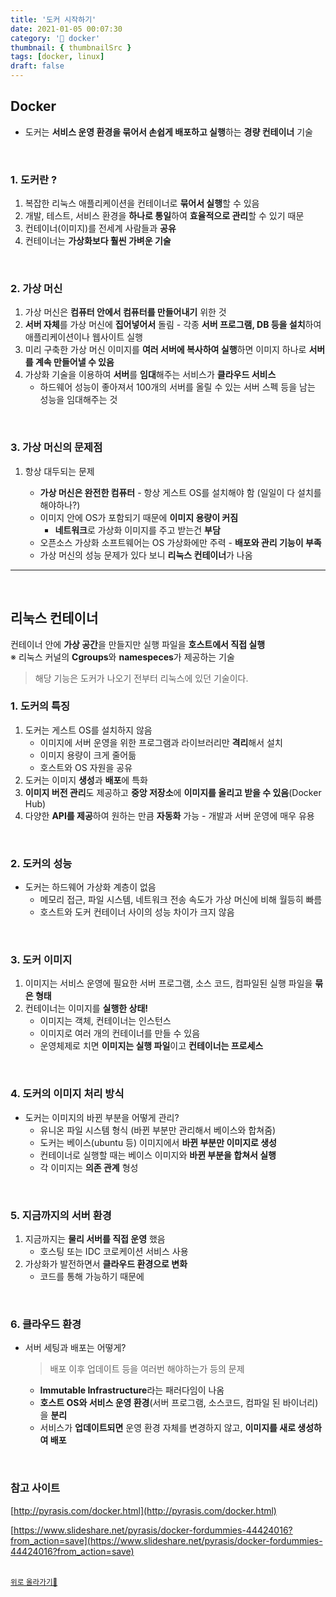 ```yaml
---
title: '도커 시작하기'
date: 2021-01-05 00:07:30
category: '🐳 docker'
thumbnail: { thumbnailSrc }
tags: [docker, linux]
draft: false
---
```


## Docker

- 도커는 **서비스 운영 환경을 묶어서 손쉽게 배포하고 실행**하는 **경량 컨테이너** 기술

<br/>

### 1. 도커란 ?

1.  복잡한 리눅스 애플리케이션을 컨테이너로 **묶어서 실행**할 수 있음
2.  개발, 테스트, 서비스 환경을 **하나로 통일**하여 **효율적으로 관리**할 수 있기 때문
3.  컨테이너(이미지)를 전세계 사람들과 **공유**
4.  컨테이너는 **가상화보다 훨씬 가벼운 기술**

<br/>

### 2. 가상 머신

1.  가상 머신은 **컴퓨터 안에서 컴퓨터를 만들어내기** 위한 것
2.  **서버 자체**를 가상 머신에 **집어넣어서** 돌림 - 각종 **서버 프로그램, DB 등을 설치**하여 애플리케이션이나 웹사이트 실행
3.  미리 구축한 가상 머신 이미지를 **여러 서버에 복사하여 실행**하면 이미지 하나로 **서버를 계속 만들어낼 수 있음**
4.  가상화 기술을 이용하여 **서버**를 **임대**해주는 서비스가 **클라우드 서비스**
    - 하드웨어 성능이 좋아져서 100개의 서버를 올릴 수 있는 서버 스펙 등을 남는 성능을 임대해주는 것

<br/>

### 3. 가상 머신의 문제점

1.  항상 대두되는 문제

    - **가상 머신은 완전한 컴퓨터** - 항상 게스트 OS를 설치해야 함 (일일이 다 설치를 해야하나?)
    - 이미지 안에 OS가 포함되기 때문에 **이미지 용량이 커짐**
      - **네트워크**로 가상화 이미지를 주고 받는건 **부담**
    - 오픈소스 가상화 소프트웨어는 OS 가상화에만 주력 - **배포와 관리 기능이 부족**
    - 가상 머신의 성능 문제가 있다 보니 **리눅스 컨테이너**가 나옴

---

<br/>

## 리눅스 컨테이너

컨테이너 안에 **가상 공간**을 만들지만 실행 파일을 **호스트에서 직접 실행**  
※ 리눅스 커널의 **Cgroups**와 **namespeces**가 제공하는 기술

> 해당 기능은 도커가 나오기 전부터 리눅스에 있던 기술이다.

### 1. 도커의 특징

1.  도커는 게스트 OS를 설치하지 않음
    - 이미지에 서버 운영을 위한 프로그램과 라이브러리만 **격리**해서 설치
    - 이미지 용량이 크게 줄어듦
    - 호스트와 OS 자원을 공유
2.  도커는 이미지 **생성**과 **배포**에 특화
3.  **이미지 버전 관리**도 제공하고 **중앙 저장소**에 **이미지를 올리고 받을 수 있음**(Docker Hub)
4.  다양한 **API를 제공**하여 원하는 만큼 **자동화** 가능 - 개발과 서버 운영에 매우 유용

<br />

### 2. 도커의 성능

- 도커는 하드웨어 가상화 계층이 없음
  - 메모리 접근, 파일 시스템, 네트워크 전송 속도가 가상 머신에 비해 월등히 빠름
  - 호스트와 도커 컨테이너 사이의 성능 차이가 크지 않음

<br />

### 3. 도커 이미지

1.  이미지는 서비스 운영에 필요한 서버 프로그램, 소스 코드, 컴파일된 실행 파일을 **묶은 형태**
2.  컨테이너는 이미지를 **실행한 상태!**
    - 이미지는 객체, 컨테이너는 인스턴스
    - 이미지로 여러 개의 컨테이너를 만들 수 있음
    - 운영체제로 치면 **이미지는 실행 파일**이고 **컨테이너는 프로세스**

<br />

### 4. 도커의 이미지 처리 방식

- 도커는 이미지의 바뀐 부분을 어떻게 관리?
  - 유니온 파일 시스템 형식 (바뀐 부분만 관리해서 베이스와 합쳐줌)
  - 도커는 베이스(ubuntu 등) 이미지에서 **바뀐 부분만 이미지로 생성**
  - 컨테이너로 실행할 때는 베이스 이미지와 **바뀐 부분을 합쳐서 실행**
  - 각 이미지는 **의존 관계** 형성

<br />

### 5. 지금까지의 서버 환경

1.  지금까지는 **물리 서버를 직접 운영** 했음
    - 호스팅 또는 IDC 코로케이션 서비스 사용
2.  가상화가 발전하면서 **클라우드 환경으로 변화**
    - 코드를 통해 가능하기 때문에

<br />

### 6. 클라우드 환경

- 서버 세팅과 배포는 어떻게?
  > 배포 이후 업데이트 등을 여러번 해야하는가 등의 문제
  - **Immutable Infrastructure**라는 패러다임이 나옴
  - **호스트 OS와 서비스 운영 환경**(서버 프로그램, 소스코드, 컴파일 된 바이너리)을 **분리**
  - 서비스가 **업데이트되면** 운영 환경 자체를 변경하지 않고, **이미지를 새로 생성하여 배포**

<br />

### 참고 사이트

[http://pyrasis.com/docker.html](http://pyrasis.com/docker.html)

[https://www.slideshare.net/pyrasis/docker-fordummies-44424016?from_action=save](https://www.slideshare.net/pyrasis/docker-fordummies-44424016?from_action=save)

<br />
<a href='#'><small class='up-button'>위로 올라가기💨</small></a>
<br />

